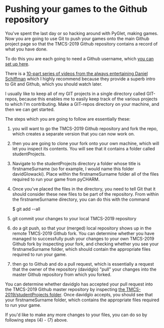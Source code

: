 # Pushing your games to the Github repository

You've spent the last day or so hacking around with PyGlet, making games. Now you are going to use Git to push your games onto the main Github project page so that the TMCS-2019 Github repository contains a record of what you have done.

To do this you are each going to need a Github username, which [you can set up here](https://github.com/). 

There is a [10-part series of videos from the always entertaining Daniel Schiffman](https://www.youtube.com/playlist?list=PLRqwX-V7Uu6ZF9C0YMKuns9sLDzK6zoiV) which I highly recommend because they provide a superb intro to Git and Github, which you should watch later.

I usually like to keep all of my GIT projects in a single directory called GIT-repos, because this enables me to easily keep track of the various projects to which I'm contributing. Make a GIT-repos directory on your machine, and then we can get started.

The steps which you are going to follow are essentially these:
1. you will want to go the TMCS-2019 Github repository and fork the repo, which creates a separate version that you can now work on.
2. then you are going to clone your fork onto your own machine, which will let you inspect its contents. You will see that it contains a folder called studentProjects.
3. Navigate to the studentProjects directory a folder whose title is firstnameSurname (so for example, I would name this folder davidGlowacki). Place within the firstnameSurname folder all of the files required to run your game from pyCHARM. 
4. Once you've placed the files in the directory, you need to tell Git that it should consider these new files to be part of the repository. From within the firstnameSurname directory, you can do this with the command

    $ git add --all

5. git commit your changes to your local TMCS-2019 repository
6. do a git push, so that your (merged) local repository shows up in the remote TMCS-2019 Github fork. You can determine whether you have managed to successfully push your changes to your own TMCS-2019 Github fork by inspecting your fork, and checking whether you see your firstnameSurname folder, which should contain the appropriate files required to run your game.
7. then go to Github and do a pull request, which is essentially a request that the owner of the repository (davidglo) "pull" your changes into the master Github repository from which you forked.

You can determine whether davidglo has accepted your pull request into the TMCS-2019 Github master repository by inspecting [the TMCS-2019/studentProjects folder](https://github.com/davidglo/TMCS-2019/tree/master/studentProjects). Once davidglo accepts, you should see that your firstnameSurname folder, which contains the appropriate files required to run your game.

If you'd like to make any more changes to your files, you can do so by following steps (4) - (7) above.

